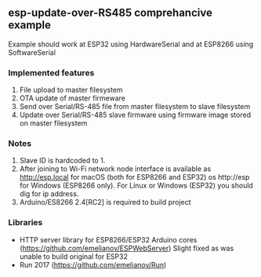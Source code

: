 ## esp-update-over-RS485 comprehancive example

Example should work at ESP32 using HardwareSerial and at ESP8266 using SoftwareSerial

### Implemented features

1. File upload to master filesystem
2. OTA update of master firmeware
3. Send over Serial/RS-485 file from master filesystem to slave filesystem
4. Update over Serial/RS-485 slave firmware using firmware image stored on master filesystem

### Notes

1. Slave ID is hardcoded to 1.
2. After joining to Wi-Fi network node interface is available as http://esp.local for macOS (both for ESP8266 and ESP32) os http://esp for Windows (ESP8266 only). For Linux or Windows (ESP32) you should dig for ip address.
3. Arduino/ES8266 2.4[RC2] is required to build project

### Libraries
* HTTP server library for ESP8266/ESP32 Arduino cores (https://github.com/emelianov/ESPWebServer)
Slight fixed as was unable to build original for ESP32
* Run 2017 (https://github.com/emelianov/Run)

